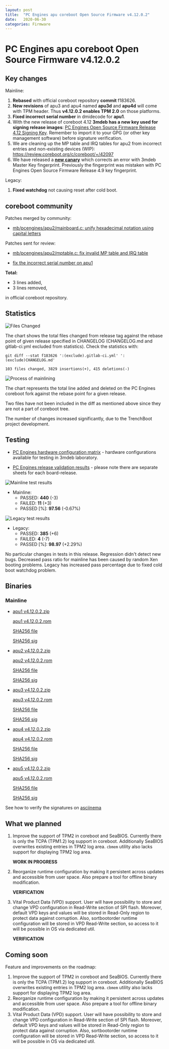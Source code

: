 ```yaml
---
layout: post
title:  "PC Engines apu coreboot Open Source Firmware v4.12.0.2"
date:   2020-06-30
categories: Firmware
---
```

# PC Engines apu coreboot Open Source Firmware v4.12.0.2

## Key changes

Mainline:

1. **Rebased** with official coreboot repository **commit** f183626.
2. **New revisions** of apu3 and apu4 named **apu3d** and **apu4d** will come
   with TPM header. Thus **v4.12.0.2 enables TPM 2.0** on those platforms.
3. **Fixed incorrect serial number** in dmidecode for **apu1**.
4. With the new release of coreboot 4.12 **3mdeb has a new key used for signing
   release images**: [PC Engines Open Source Firmware Release 4.12 Signing Key](https://github.com/3mdeb/3mdeb-secpack/blob/master/customer-keys/pcengines/release-keys/pcengines-open-source-firmware-release-4.12-key.asc).
   Remember to import it to your GPG (or other key management software) before
   signature verification.
5. We are cleaning up the MP table and IRQ tables for apu2 from incorrect
   entries and non-existing devices (WIP):
   https://review.coreboot.org/c/coreboot/+/42097
6. We have released a **[new canary](https://github.com/3mdeb/3mdeb-secpack/blob/master/canaries/pcengines/canary-004-2020.txt)**
   which corrects an error with 3mdeb Master Key fingerprint. Previously the
   fingerprint was mistaken with PC Engines Open Source Firmware Release 4.9
   key fingerprint.

Legacy:
1. **Fixed watchdog** not causing reset after cold boot.

## coreboot community

Patches merged by community:

* [mb/pcengines/apu2/mainboard.c: unify hexadecimal notation using capital letters](https://review.coreboot.org/c/coreboot/+/42388)

Patches sent for review:

* [mb/pcengines/apu2/mptable.c: fix invalid MP table and IRQ table](https://review.coreboot.org/c/coreboot/+/42097)

* [fix the incorrect serial number on apu1](https://review.coreboot.org/c/coreboot/+/42512)

**Total:**

* 3 lines added,
* 3 lines removed,

in official coreboot repository.

## Statistics

![Files Changed](https://cloud.3mdeb.com/index.php/s/fdzToSi8m4gQCPM/preview)

The chart shows the total files changed from release tag against the rebase
point of given release specified in CHANGELOG (CHANGELOG.md and gitlab-ci.yml
excluded from statistics). Check the statistics with:

```
git diff --stat f183626 ':(exclude).gitlab-ci.yml' ':(exclude)CHANGELOG.md'
```

`103 files changed, 3829 insertions(+), 415 deletions(-)`

![Process of mainlining](https://cloud.3mdeb.com/index.php/s/ajRRHg4LABdoRi3/preview)

The chart represents the total line added and deleted on the PC Engines
coreboot fork against the rebase point for a given release.

Two files have not been included in the diff as mentioned above since they are
not a part of coreboot tree.

The number of changes increased significantly, due to the TrenchBoot project development.

## Testing

* [PC Engines hardware configuration matrix](https://cloud.3mdeb.com/index.php/s/LMfrmjTgXc9tdxR/preview) - hardware configurations available for testing in 3mdeb laboratory.

* [PC Engines release validation results](https://3mdeb.us16.list-manage.com/track/click?u=fce95b885fc13fbf1db611816&id=96d9b426c0&e=16ffa34a09) - please note there are separate sheets for each board-release.

![Mainline test results](https://cloud.3mdeb.com/index.php/s/YAgKGmCqDPLXzkY/preview)

* Mainline:
  * PASSED: **440** (-3)
  * FAILED: **11** (+3)
  * PASSED [%]: **97.56** (-0.67%)

![Legacy test results](https://cloud.3mdeb.com/index.php/s/DtBTALCqrge4bPc/preview)

* Legacy:
  * PASSED: **385** (+6)
  * FAILED: **4** (-7)
  * PASSED [%]: **98.97** (+2.29%)

No particular changes in tests in this release. Regression didn't detect new
bugs. Decreased pass ratio for mainline has been caused by random Xen booting
problems. Legacy has increased pass percentage due to fixed cold boot watchdog
problem.

## Binaries

### Mainline

* [apu1 v4.12.0.2.zip](https://3mdeb.com/open-source-firmware/pcengines/apu1/apu1_v4.12.0.2.zip)

  [apu1 v4.12.0.2.rom](https://3mdeb.com/open-source-firmware/pcengines/apu1/apu1_v4.12.0.2.rom)

  [SHA256 file](https://3mdeb.com/open-source-firmware/pcengines/apu1/apu1_v4.12.0.2.SHA256)

  [SHA256 sig](https://3mdeb.com/open-source-firmware/pcengines/apu1/apu1_v4.12.0.2.SHA256.sig)

* [apu2 v4.12.0.2.zip](https://3mdeb.com/open-source-firmware/pcengines/apu2/apu2_v4.12.0.2.zip)

  [apu2 v4.12.0.2.rom](https://3mdeb.com/open-source-firmware/pcengines/apu2/apu2_v4.12.0.2.rom)

  [SHA256 file](https://3mdeb.com/open-source-firmware/pcengines/apu2/apu2_v4.12.0.2.SHA256)

  [SHA256 sig](https://3mdeb.com/open-source-firmware/pcengines/apu2/apu2_v4.12.0.2.SHA256.sig)

* [apu3 v4.12.0.2.zip](https://3mdeb.com/open-source-firmware/pcengines/apu3/apu3_v4.12.0.2.zip)

  [apu3 v4.12.0.2.rom](https://3mdeb.com/open-source-firmware/pcengines/apu3/apu3_v4.12.0.2.rom)

  [SHA256 file](https://3mdeb.com/open-source-firmware/pcengines/apu3/apu3_v4.12.0.2.SHA256)

  [SHA256 sig](https://3mdeb.com/open-source-firmware/pcengines/apu3/apu3_v4.12.0.2.SHA256.sig)

* [apu4 v4.12.0.2.zip](https://3mdeb.com/open-source-firmware/pcengines/apu4/apu4_v4.12.0.2.zip)

  [apu4 v4.12.0.2.rom](https://3mdeb.com/open-source-firmware/pcengines/apu4/apu4_v4.12.0.2.rom)

  [SHA256 file](https://3mdeb.com/open-source-firmware/pcengines/apu4/apu4_v4.12.0.2.SHA256)

  [SHA256 sig](https://3mdeb.com/open-source-firmware/pcengines/apu4/apu4_v4.12.0.2.SHA256.sig)

* [apu5 v4.12.0.2.zip](https://3mdeb.com/open-source-firmware/pcengines/apu5/apu5_v4.12.0.2.zip)

  [apu5 v4.12.0.2.rom](https://3mdeb.com/open-source-firmware/pcengines/apu5/apu5_v4.12.0.2.rom)

  [SHA256 file](https://3mdeb.com/open-source-firmware/pcengines/apu5/apu5_v4.12.0.2.SHA256)

  [SHA256 sig](https://3mdeb.com/open-source-firmware/pcengines/apu5/apu5_v4.12.0.2.SHA256.sig)

See how to verify the signatures on [asciinema](https://asciinema.org/a/335785)

## What we planned

1. Improve the support of TPM2 in coreboot and SeaBIOS. Currently there is only
   the TCPA (TPM1.2) log support in coreboot. Additionally SeaBIOS overwrites
   existing entries in TPM2 log area. `cbmem` utility also lacks support for
   displaying TPM2 log area.

   **WORK IN PROGRESS**

2. Reorganize runtime configuration by making it persistent across updates and
   accessible from user space. Also prepare a tool for offline binary
   modification.

   **VERIFICATION**

3. Vital Product Data (VPD) support. User will have possibility to store
   and change VPD configuration in Read-Write section of SPI flash. Moreover,
   default VPD keys and values will be stored in Read-Only region to protect
   data against corruption. Also, sortbootorder runtime configuration will be
   stored in VPD Read-Write section, so access to it will be possible in OS
   via dedicated util.

   **VERIFICATION**

## Coming soon

Feature and improvements on the roadmap:

1. Improve the support of TPM2 in coreboot and SeaBIOS. Currently there is only
   the TCPA (TPM1.2) log support in coreboot. Additionally SeaBIOS overwrites
   existing entries in TPM2 log area. `cbmem` utility also lacks support for
   displaying TPM2 log area.
2. Reorganize runtime configuration by making it persistent across updates and
   accessible from user space. Also prepare a tool for offline binary
   modification.
3. Vital Product Data (VPD) support. User will have possibility to store
   and change VPD configuration in Read-Write section of SPI flash. Moreover,
   default VPD keys and values will be stored in Read-Only region to protect
   data against corruption. Also, sortbootorder runtime configuration will be
   stored in VPD Read-Write section, so access to it will be possible in OS
   via dedicated util.
